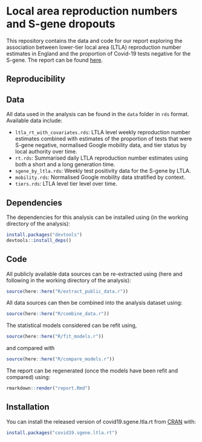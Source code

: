 
# Local area reproduction numbers and S-gene dropouts

This repository contains the data and code for our report exploring the association between lower-tier local area (LTLA) reproduction number estimates in England and the proportion of Covid-19 tests negative for the S-gene. The report can be found [here](https://github.com/epiforecasts/covid19.sgene.ltla.rt/report.pdf/).

## Reproducibility

## Data

All data used in the analysis can be found in the `data` folder in `rds` format. Available data include: 

- `ltla_rt_with_covariates.rds`: LTLA level weekly reproduction number estimates combined with estimates of the proportion of tests that were S-gene negative, normalised Google mobility data, and tier status by local authority over time.
- `rt.rds`: Summarised daily LTLA reproduction number estimates using both a short and a long generation time.
- `sgene_by_ltla.rds`: Weekly test positivity data for the S-gene by LTLA.
- `mobility.rds`: Normalised Google mobility data stratified by context. 
- `tiers.rds`: LTLA level tier level over time.

## Dependencies

The dependencies for this analysis can be installed using (in the working directory of the analysis):

```r
install.packages("devtools")
devtools::install_deps()
```

## Code


All publicly available data sources can be re-extracted using (here and following in the working directory of the analysis):

```r
source(here::here("R/extract_public_data.r"))
```

All data sources can then be combined into the analysis dataset using:

```r
source(here::here("R/combine_data.r"))
```

The statistical models considered can be refit using,

```r
source(here::here("R/fit_models.r"))
```

and compared with

```r
source(here::here("R/compare_models.r"))
```

The report can be regenerated (once the models have been refit and compared) using:

```r
rmarkdown::render("report.Rmd")
```

## Installation

You can install the released version of covid19.sgene.ltla.rt from [CRAN](https://CRAN.R-project.org) with:

``` r
install.packages("covid19.sgene.ltla.rt")
```

